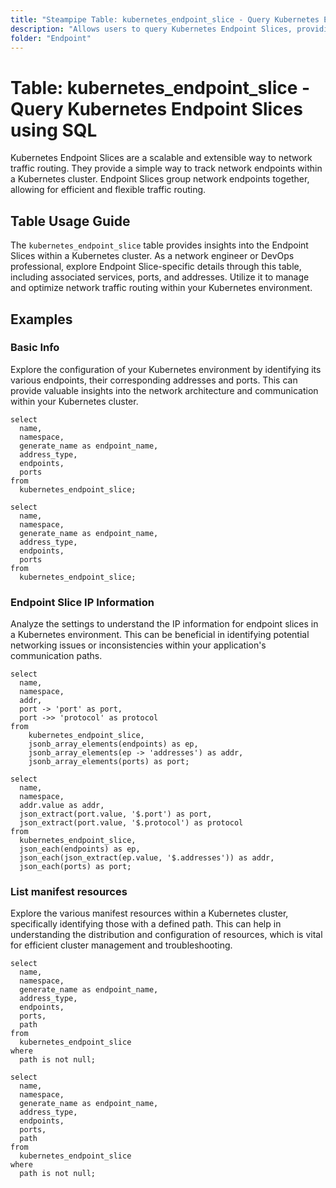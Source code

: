 ```yaml
---
title: "Steampipe Table: kubernetes_endpoint_slice - Query Kubernetes Endpoint Slices using SQL"
description: "Allows users to query Kubernetes Endpoint Slices, providing insights into the set of endpoints that a service may route traffic to."
folder: "Endpoint"
---
```


# Table: kubernetes_endpoint_slice - Query Kubernetes Endpoint Slices using SQL

Kubernetes Endpoint Slices are a scalable and extensible way to network traffic routing. They provide a simple way to track network endpoints within a Kubernetes cluster. Endpoint Slices group network endpoints together, allowing for efficient and flexible traffic routing.

## Table Usage Guide

The `kubernetes_endpoint_slice` table provides insights into the Endpoint Slices within a Kubernetes cluster. As a network engineer or DevOps professional, explore Endpoint Slice-specific details through this table, including associated services, ports, and addresses. Utilize it to manage and optimize network traffic routing within your Kubernetes environment.

## Examples

### Basic Info
Explore the configuration of your Kubernetes environment by identifying its various endpoints, their corresponding addresses and ports. This can provide valuable insights into the network architecture and communication within your Kubernetes cluster.

```sql+postgres
select
  name,
  namespace,
  generate_name as endpoint_name,
  address_type,
  endpoints,
  ports
from
  kubernetes_endpoint_slice;
```

```sql+sqlite
select
  name,
  namespace,
  generate_name as endpoint_name,
  address_type,
  endpoints,
  ports
from
  kubernetes_endpoint_slice;
```

### Endpoint Slice IP Information
Analyze the settings to understand the IP information for endpoint slices in a Kubernetes environment. This can be beneficial in identifying potential networking issues or inconsistencies within your application's communication paths.

```sql+postgres
select
  name,
  namespace,
  addr,
  port -> 'port' as port,
  port ->> 'protocol' as protocol
from
    kubernetes_endpoint_slice,
    jsonb_array_elements(endpoints) as ep,
    jsonb_array_elements(ep -> 'addresses') as addr,
    jsonb_array_elements(ports) as port;
```

```sql+sqlite
select
  name,
  namespace,
  addr.value as addr,
  json_extract(port.value, '$.port') as port,
  json_extract(port.value, '$.protocol') as protocol
from
  kubernetes_endpoint_slice,
  json_each(endpoints) as ep,
  json_each(json_extract(ep.value, '$.addresses')) as addr,
  json_each(ports) as port;
```

### List manifest resources
Explore the various manifest resources within a Kubernetes cluster, specifically identifying those with a defined path. This can help in understanding the distribution and configuration of resources, which is vital for efficient cluster management and troubleshooting.

```sql+postgres
select
  name,
  namespace,
  generate_name as endpoint_name,
  address_type,
  endpoints,
  ports,
  path
from
  kubernetes_endpoint_slice
where
  path is not null;
```

```sql+sqlite
select
  name,
  namespace,
  generate_name as endpoint_name,
  address_type,
  endpoints,
  ports,
  path
from
  kubernetes_endpoint_slice
where
  path is not null;
```